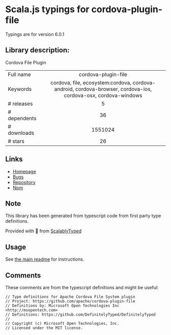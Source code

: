 
# Scala.js typings for cordova-plugin-file

Typings are for version 6.0.1

## Library description:
Cordova File Plugin

|                    |                 |
| ------------------ | :-------------: |
| Full name          | cordova-plugin-file |
| Keywords           | cordova, file, ecosystem:cordova, cordova-android, cordova-browser, cordova-ios, cordova-osx, cordova-windows |
| # releases         | 5 |
| # dependents       | 36 |
| # downloads        | 1551024 |
| # stars            | 26 |

## Links
- [Homepage](https://github.com/apache/cordova-plugin-file#readme)
- [Bugs](https://issues.apache.org/jira/browse/CB)
- [Repository](https://github.com/apache/cordova-plugin-file)
- [Npm](https://www.npmjs.com/package/cordova-plugin-file)
    


## Note
This library has been generated from typescript code from first party type definitions.

Provided with :purple_heart: from [ScalablyTyped](https://github.com/oyvindberg/ScalablyTyped)

## Usage
See [the main readme](../../readme.md) for instructions.

## Comments

These comments are from the typescript definitions and might be useful:
```
// Type definitions for Apache Cordova File System plugin
// Project: https://github.com/apache/cordova-plugin-file
// Definitions by: Microsoft Open Technologies Inc <http://msopentech.com>
// Definitions: https://github.com/DefinitelyTyped/DefinitelyTyped
//
// Copyright (c) Microsoft Open Technologies, Inc.
// Licensed under the MIT license.

```

